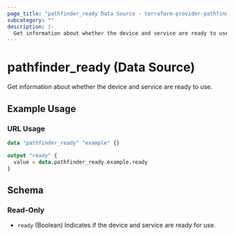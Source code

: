 ```yaml
---
page_title: "pathfinder_ready Data Source - terraform-provider-pathfinder"
subcategory: ""
description: |-
  Get information about whether the device and service are ready to use.
---
```


# pathfinder_ready (Data Source)

Get information about whether the device and service are ready to use.

## Example Usage

### URL Usage
```terraform
data "pathfinder_ready" "example" {}

output "ready" {
  value = data.pathfinder_ready.example.ready
}
```

<!-- schema generated by tfplugindocs -->
## Schema

### Read-Only

- `ready` (Boolean) Indicates if the device and service are ready for use.
